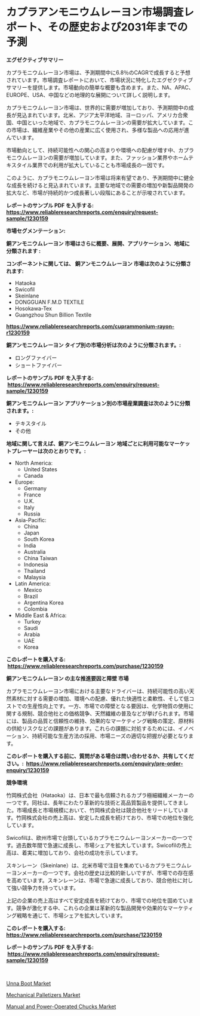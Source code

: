 <p><h1>カプラアンモニウムレーヨン市場調査レポート、その歴史および2031年までの予測</h1></p><p><strong>エグゼクティブサマリー</strong></p>
<p><p>カプラモニウムレーヨン市場は、予測期間中に6.8％のCAGRで成長すると予想されています。市場調査レポートにおいて、市場状況に特化したエグゼクティブサマリーを提供します。市場動向の簡単な概要も含めます。また、NA、APAC、EUROPE、USA、中国などの地理的な展開について詳しく説明します。</p><p>カプラモニウムレーヨン市場は、世界的に需要が増加しており、予測期間中の成長が見込まれています。北米、アジア太平洋地域、ヨーロッパ、アメリカ合衆国、中国といった地域で、カプラモニウムレーヨンの需要が拡大しています。この市場は、繊維産業やその他の産業に広く使用され、多様な製品への応用が進んでいます。</p><p>市場動向として、持続可能性への関心の高まりや環境への配慮が増す中、カプラモニウムレーヨンの需要が増加しています。また、ファッション業界やホームテキスタイル業界での利用が拡大していることも市場成長の一因です。</p><p>このように、カプラモニウムレーヨン市場は将来有望であり、予測期間中に健全な成長を続けると見込まれています。主要な地域での需要の増加や新製品開発の拡大など、市場が持続的かつ成長著しい段階にあることが示唆されています。</p></p>
<p><strong>レポートのサンプル PDF を入手する: <a href="https://www.reliableresearchreports.com/enquiry/request-sample/1230159">https://www.reliableresearchreports.com/enquiry/request-sample/1230159</a></strong></p>
<p><strong>市場セグメンテーション:</strong></p>
<p><strong> 銅アンモニウムレーヨン 市場はさらに概要、展開、アプリケーション、地域に分類されます :</strong></p>
<p><strong>コンポーネントに関しては、 銅アンモニウムレーヨン 市場は次のように分類されます: &nbsp;</strong></p>
<p><ul><li>Hataoka</li><li>Swicofil</li><li>Skeinlane</li><li>DONGGUAN F.M.D TEXTILE</li><li>Hosokawa-Tex</li><li>Guangzhou Shun Billion Textile</li></ul></p>
<p><strong><a href="https://www.reliableresearchreports.com/cuprammonium-rayon-r1230159">https://www.reliableresearchreports.com/cuprammonium-rayon-r1230159</a></strong></p>
<p><strong> 銅アンモニウムレーヨン タイプ別の市場分析は次のように分類されます。:</strong></p>
<p><ul><li>ロングファイバー</li><li>ショートファイバー</li></ul></p>
<p><strong>レポートのサンプル PDF を入手する: &nbsp;<a href="https://www.reliableresearchreports.com/enquiry/request-sample/1230159">https://www.reliableresearchreports.com/enquiry/request-sample/1230159</a></strong></p>
<p><strong> 銅アンモニウムレーヨン アプリケーション別の市場産業調査は次のように分類されます。:</strong></p>
<p><ul><li>テキスタイル</li><li>その他</li></ul></p>
<p><strong>地域に関して言えば、銅アンモニウムレーヨン 地域ごとに利用可能なマーケットプレーヤーは次のとおりです。:</strong></p>
<p><ul>
    <li>
        North America:
        <ul>
            <li>United States</li>
            <li>Canada</li>
        </ul>
    </li>
    <li>
        Europe:
        <ul>
            <li>Germany</li>
            <li>France</li>
            <li>U.K.</li>
            <li>Italy</li>
            <li>Russia</li>
        </ul>
    </li>
    <li>
        Asia-Pacific:
        <ul>
            <li>China</li>
            <li>Japan</li>
            <li>South Korea</li>
            <li>India</li>
            <li>Australia</li>
            <li>China Taiwan</li>
            <li>Indonesia</li>
            <li>Thailand</li>
            <li>Malaysia</li>
        </ul>
    </li>
    <li>
        Latin America:
        <ul>
            <li>Mexico</li>
            <li>Brazil</li>
            <li>Argentina Korea</li>
            <li>Colombia</li>
        </ul>
    </li>
    <li>
        Middle East & Africa:
        <ul>
            <li>Turkey</li>
            <li>Saudi</li>
            <li>Arabia</li>
            <li>UAE</li>
            <li>Korea</li>
        </ul>
    </li>
    </ul></p>
<p><strong>このレポートを購入する: &nbsp;<a href="https://www.reliableresearchreports.com/purchase/1230159">https://www.reliableresearchreports.com/purchase/1230159</a></strong></p>
<p><strong>銅アンモニウムレーヨン の主な推進要因と障壁 市場</strong></p>
<p><p>カプラモニウムレーヨン市場における主要なドライバーは、持続可能性の高い天然素材に対する需要の増加、環境への配慮、優れた快適性と柔軟性、そして低コストでの生産性向上です。一方、市場での障壁となる要因は、化学物質の使用に関する規制、競合他社との価格競争、天然繊維の普及などが挙げられます。市場には、製品の品質と信頼性の維持、効果的なマーケティング戦略の策定、原材料の供給リスクなどの課題があります。これらの課題に対処するためには、イノベーション、持続可能な生産方法の採用、市場ニーズの適切な把握が必要となります。</p></p>
<p><strong>このレポートを購入する前に、質問がある場合は問い合わせるか、共有してください。:&nbsp; <a href="https://www.reliableresearchreports.com/enquiry/pre-order-enquiry/1230159">https://www.reliableresearchreports.com/enquiry/pre-order-enquiry/1230159</a></strong></p>
<p><strong>競争環境</strong></p>
<p><p>竹岡株式会社（Hataoka）は、日本で最も信頼されるカプラ極細繊維メーカーの一つです。同社は、長年にわたり革新的な技術と高品質製品を提供してきました。市場成長と市場規模において、竹岡株式会社は競合他社をリードしています。竹岡株式会社の売上高は、安定した成長を続けており、市場での地位を強化しています。</p><p>Swicofilは、欧州市場で台頭しているカプラモニウムレーヨンメーカーの一つです。過去数年間で急速に成長し、市場シェアを拡大しています。Swicofilの売上高は、着実に増加しており、会社の成功を示しています。</p><p>スキンレーン（Skeinlane）は、北米市場で注目を集めているカプラモニウムレーヨンメーカーの一つです。会社の歴史は比較的新しいですが、市場での存在感を高めています。スキンレーンは、市場で急速に成長しており、競合他社に対して強い競争力を持っています。</p><p>上記の企業の売上高はすべて安定成長を続けており、市場での地位を固めています。競争が激化する中、これらの企業は革新的な製品開発や効果的なマーケティング戦略を通じて、市場シェアを拡大しています。</p></p>
<p><strong>このレポートを購入する: &nbsp; <a href="https://www.reliableresearchreports.com/purchase/1230159">https://www.reliableresearchreports.com/purchase/1230159</a></strong></p>
<p><strong>レポートのサンプル PDF を入手する: &nbsp;<a href="https://www.reliableresearchreports.com/enquiry/request-sample/1230159">https://www.reliableresearchreports.com/enquiry/request-sample/1230159</a></strong><strong></strong></p>
<p>&nbsp;</p>
<p><p><a href="https://five-trouble-98a.notion.site/Unna-Boot-Market-Size-Reveals-the-Best-Marketing-Channels-In-Global-Industry-e280ec593ada4449923c0159ceb0dc5f">Unna Boot Market</a></p><p><a href="https://fuschia-pecorino-a6d.notion.site/Mechanical-Palletizers-Market-Share-Evolution-and-Market-Growth-Trends-2024-2031-7a1e091f40524e74a675a1d3f44198d1">Mechanical Palletizers Market</a></p><p><a href="https://skillful-vermicelli-b89.notion.site/Manual-and-Power-Operated-Chucks-Market-Analysis-Its-CAGR-Market-Segmentation-and-Global-Industry--6918439f80214541bbcdd1221070be9c">Manual and Power-Operated Chucks Market</a></p></p>